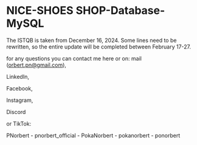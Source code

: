 # NICE-SHOES SHOP-Database-MySQL
The ISTQB is taken from December 16, 2024. Some lines need to be rewritten, so the entire update will be completed between February 17-27.

for any questions you can contact me here or on:
mail (orbert.pn@gmail.com),

LinkedIn,

Facebook,

Instagram,

Discord

or TikTok:

PNorbert - pnorbert_official - PokaNorbert - pokanorbert - ponorbert
